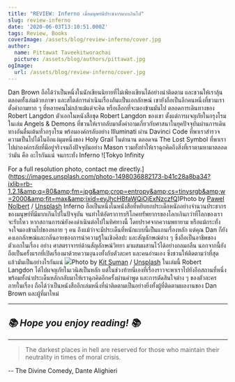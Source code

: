 ```yaml
---
title: "REVIEW: Inferno เมื่อมนุษย์มีประชากรมากเกินไป"
slug: review-inferno
date: '2020-06-03T13:10:51.000Z'
tags: Review, Books
coverImage: /assets/blog/review-inferno/cover.jpg
author:
  name: Pittawat Taveekitworachai
  picture: /assets/blog/authors/pittawat.jpg
ogImage:
  url: /assets/blog/review-inferno/cover.jpg
---
```


Dan Brown ถือได้ว่าเป็นหนึ่งในนักเขียนนิยายที่ไม่เพียงเขียนได้อย่างน่าติดตาม และชวนให้เราลุ้นตลอดทั้งเล่มด้วยภาษา และสไตล์การดำเนินเรื่องอันเเป็นเอกลักษณ์ เขายังถือเป็นอีกคนหนึ่งที่ชวนเราตั้งคำถามยาก ๆ ที่หลายคนไม่กล้าแม้แต่จะคิด หรือเลือกที่จะมองข้ามมันไป ตลอดการเดินทางของ Robert Langdon ตัวเอกในหนังสือชุด Robert Langdon ของเขา ตั้งแต่การผจญภัยในกรุงโรม ในเล่ม Angels & Demons ที่ชวนให้เรากลับมาตั้งคำถามเกี่ยวกับศาสนาในยุคปัจจุบันผ่านการเดินทางอันตื่นเต้นทั่วกรุงโรม พร้อมองค์กรลับอย่าง Illuminati ผ่าน Davinci Code ที่พาเราสำรวจความเป็นไปได้ในอีกแง่มุมหนึ่งของ Holy Grail ในตำนาน ตลอดจน The Lost Symbol ที่พาเราไปผ่าองค์กรลับที่มีอยู่จริงจนถึงปัจจุบันอย่าง Mason รวมทั้งทำให้เราฉุกคิดถึงสิ่งที่เราตามหามาตลอดว่ามัน คือ อะไรกันแน่ จนกระทั่ง Inferno
![Tokyo Infinity

For a full resolution photo, contact me directly.](https://images.unsplash.com/photo-1498036882173-b41c28a8ba34?ixlib=rb-1.2.1&amp;q=80&amp;fm=jpg&amp;crop=entropy&amp;cs=tinysrgb&amp;w=2000&amp;fit=max&amp;ixid=eyJhcHBfaWQiOjExNzczfQ)Photo by [Pawel Nolbert](https://unsplash.com/@hellocolor?utm_source=ghost&utm_medium=referral&utm_campaign=api-credit) / [Unsplash](https://unsplash.com/?utm_source=ghost&utm_medium=referral&utm_campaign=api-credit)
Inferno ถือเป็นหนึ่งในหนังสือที่หยิบยกประเด็กหนักอย่างจำนวนประชากรของมนุษย์ที่มีมากเกินไปในปัจจุบัน จนทำให้อัตราการบริโภคทรัพยากรของโลกเกินกว่าที่โลกของเราจะรับไหว หากสถานการณ์ยังคงดำเนินต่อไปในทิศทางนี้ โดยปราศจากความพยายาม หรือแม้กระทั่งจงใจมองข้ามไปของหลาย ๆ คน ถึงแม้ว่าจะมีประเด็นที่หนักแบบนี้เป็นแกนเรื่องหลัก แต่คุณ Dan ก็ยังคงเอกลักษณ์และกลิ่นอายของการนำความรู้ในเชิงศิลปะ และสัญลักษณ์ต่าง ๆ ซึ่งถือเป็นอาชีพของตัวเอกในเรื่อง อย่าง ศาสตราจารย์ด้านสัญลักษณ์วิทยา มาผสมผสานไว้ได้อย่างกลมกลืน นอกจากนี้ยังถือเป็นครั้งแรกที่เปิดเรื่องมาด้วยความงุนงงทั้งกับตัวละคร และคนอ่านเอง ซึ่งชวนให้ติดตามว่าที่สุดแล้วมันเป็นอย่างไรกันแน่
![](https://images.unsplash.com/photo-1558271736-cd043ef2e855?ixlib=rb-1.2.1&amp;q=80&amp;fm=jpg&amp;crop=entropy&amp;cs=tinysrgb&amp;w=2000&amp;fit=max&amp;ixid=eyJhcHBfaWQiOjExNzczfQ)Photo by [Kit Suman](https://unsplash.com/@cobblepot?utm_source=ghost&utm_medium=referral&utm_campaign=api-credit) / [Unsplash](https://unsplash.com/?utm_source=ghost&utm_medium=referral&utm_campaign=api-credit)
ในเล่มนี้ Robert Langdon ได้ไปผจญภัยในเวนิสเป็นหลัก แต่ในช่วงท้ายนี่เองที่เรื่องราวจะพาเราไปยังอีกสถานที่หนึ่ง พร้อมทั้งนำประเด็นหลักกลับมาให้เราฉุกคิดอีกครั้งผ่านคำพูด และการตัดสินใจต่าง ๆ ของตัวละครภายในเรื่อง ถือได้ว่าเป็นหนังสืออีกเล่มหนึ่งที่น่าติดตามเป็นอย่างยิ่งทั้งผู้ที่ติดตามผลงานของ Dan Brown และผู้ที่มาใหม่

---

## *📚 Hope you enjoy reading! 📚*

---

> The darkest places in hell are reserved for those who maintain their neutrality in times of moral crisis.

-- The Divine Comedy, Dante Alighieri
